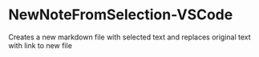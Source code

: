 # NewNoteFromSelection-VSCode
Creates a new markdown file with selected text and replaces original text with link to new file


